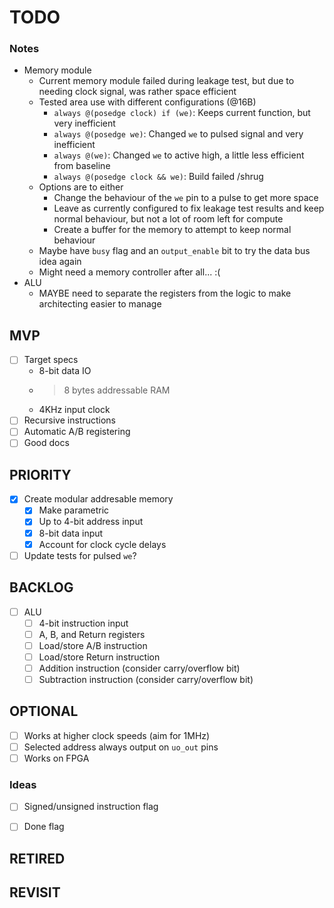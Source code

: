 # TODO

### Notes
* Memory module
    * Current memory module failed during leakage test, but due to needing clock signal, was rather space efficient
    * Tested area use with different configurations (@16B)
        * `always @(posedge clock) if (we)`: Keeps current function, but very inefficient
        * `always @(posedge we)`: Changed `we` to pulsed signal and very inefficient
        * `always @(we)`: Changed `we` to active high, a little less efficient from baseline
        * `always @(posedge clock && we)`: Build failed /shrug
    * Options are to either
        * Change the behaviour of the `we` pin to a pulse to get more space
        * Leave as currently configured to fix leakage test results and keep normal behaviour, but not a lot of room left for compute
        * Create a buffer for the memory to attempt to keep normal behaviour
    * Maybe have `busy` flag and an `output_enable` bit to try the data bus idea again
    * Might need a memory controller after all... :(
* ALU
    * MAYBE need to separate the registers from the logic to make architecting easier to manage

## MVP
- [ ] Target specs
    - 8-bit data IO
    - >8 bytes addressable RAM
    - 4KHz input clock
- [ ] Recursive instructions
- [ ] Automatic A/B registering
- [ ] Good docs

## PRIORITY
- [x] Create modular addresable memory
    - [x] Make parametric
    - [x] Up to 4-bit address input
    - [x] 8-bit data input
    - [x] Account for clock cycle delays
- [ ] Update tests for pulsed `we`?

## BACKLOG
- [ ] ALU
    - [ ] 4-bit instruction input
    - [ ] A, B, and Return registers
    - [ ] Load/store A/B instruction
    - [ ] Load/store Return instruction
    - [ ] Addition instruction (consider carry/overflow bit)
    - [ ] Subtraction instruction (consider carry/overflow bit)

## OPTIONAL
- [ ] Works at higher clock speeds (aim for 1MHz)
- [ ] Selected address always output on `uo_out` pins
- [ ] Works on FPGA

### Ideas
- [ ] Signed/unsigned instruction flag
- [ ] Done flag


## RETIRED

## REVISIT